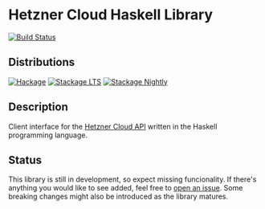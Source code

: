 # Hetzner Cloud Haskell Library

[![Build Status](https://img.shields.io/github/actions/workflow/status/Daniel-Diaz/hetzner/build.yml?branch=main&style=for-the-badge)](https://github.com/Daniel-Diaz/hetzner/actions/workflows/build.yml)

## Distributions

[![Hackage](https://img.shields.io/hackage/v/hetzner?style=for-the-badge)](https://hackage.haskell.org/package/hetzner)
[![Stackage LTS](http://stackage.org/package/hetzner/badge/lts)](http://stackage.org/lts/package/hetzner)
[![Stackage Nightly](http://stackage.org/package/hetzner/badge/nightly)](http://stackage.org/nightly/package/hetzner)

## Description

Client interface for the [Hetzner Cloud API](https://docs.hetzner.cloud/) written in the Haskell programming language.

## Status

This library is still in development, so expect missing funcionality.
If there's anything you would like to see added, feel free to
[open an issue](https://github.com/Daniel-Diaz/hetzner/issues/new).
Some breaking changes might also be introduced as the library matures.
